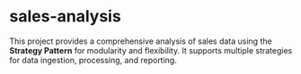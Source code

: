 # sales-analysis
This project provides a comprehensive analysis of sales data using the **Strategy Pattern** for modularity and flexibility. It supports multiple strategies for data ingestion, processing, and reporting.
